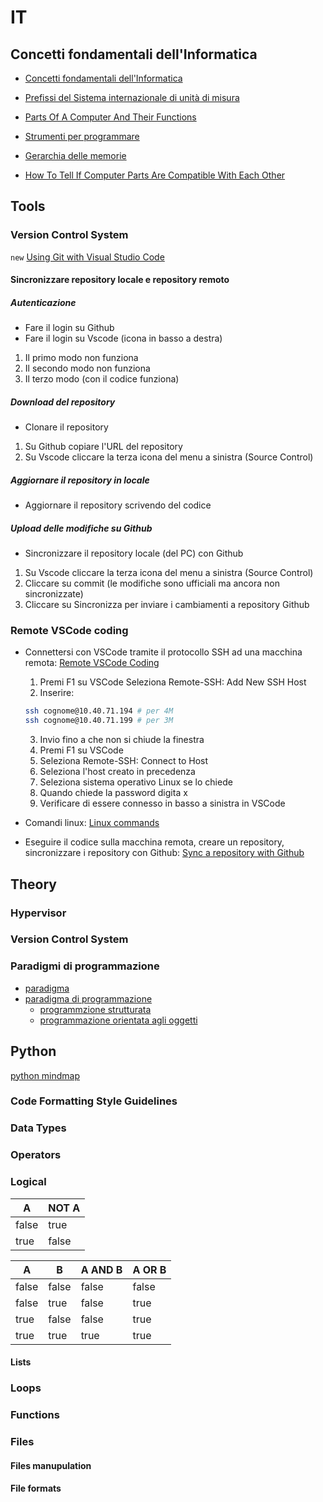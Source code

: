 # IT

## Concetti fondamentali dell'Informatica
- [Concetti fondamentali dell'Informatica](http://aptiva.v2.cs.unibo.it/wiki/index.php%3Ftitle=Concetti_fondamentali_dell'Informatica.html)

- [Prefissi del Sistema internazionale di unità di misura](https://it.wikipedia.org/wiki/Prefissi_del_Sistema_internazionale_di_unit%C3%A0_di_misura)

- [Parts Of A Computer And Their Functions](https://computerinfobits.com/parts-of-computer-and-their-functions/)

- [Strumenti per programmare](https://github.com/angelogalantiscuola/IT/blob/main/tools/tools.md)

- [Gerarchia delle memorie](https://th.bing.com/th/id/R.befeae88098d8d4f0f7d5a6069a20e7d?rik=1WQkP4uim3uZBw&riu=http%3a%2f%2fimages.bit-tech.net%2fcontent_images%2f2007%2f11%2fthe_secrets_of_pc_memory_part_1%2fhei.png&ehk=oAS488UsirPOo8bn%2brT974td4kAI04h5%2brlKxDHwV5U%3d&risl=&pid=ImgRaw&r=0)

- [How To Tell If Computer Parts Are Compatible With Each Other](https://computerinfobits.com/how-to-tell-if-computer-parts-are-compatible/)


## Tools


### Version Control System

`new` [Using Git with Visual Studio Code](https://www.youtube.com/watch?v=i_23KUAEtUM)

#### Sincronizzare repository locale e repository remoto

##### Autenticazione
- Fare il login su Github
- Fare il login su Vscode (icona in basso a destra)
1. Il primo modo non funziona
2. Il secondo modo non funziona
3. Il terzo modo (con il codice funziona)

##### Download del repository
- Clonare il repository 
1. Su Github copiare l'URL del repository
2. Su Vscode cliccare la terza icona del menu a sinistra (Source Control)

##### Aggiornare il repository in locale
- Aggiornare il repository scrivendo del codice 

##### Upload delle modifiche su Github
- Sincronizzare il repository locale (del PC) con Github
1. Su Vscode cliccare la terza icona del menu a sinistra (Source Control)
2. Cliccare su commit (le modifiche sono ufficiali ma ancora non sincronizzate)
3. Cliccare su Sincronizza per inviare i cambiamenti a repository Github



### Remote VSCode coding
- Connettersi con VSCode tramite il protocollo SSH ad una macchina remota:
[Remote VSCode Coding](https://docs.google.com/document/d/1Hj421cgJWSpHDKt7EvSvzY98OCbt7lCXVqEd5uTHEic/edit?usp=sharing)
  1. Premi F1 su VSCode
  Seleziona Remote-SSH: Add New SSH Host
  2. Inserire:
  ``` bash
  ssh cognome@10.40.71.194 # per 4M
  ssh cognome@10.40.71.199 # per 3M
  ```
  3. Invio fino a che non si chiude la finestra
  4. Premi F1 su VSCode
  5. Seleziona Remote-SSH: Connect to Host
  6. Seleziona l'host creato in precedenza
  7. Seleziona sistema operativo Linux se lo chiede
  8. Quando chiede la password digita x
  9. Verificare di essere connesso in basso a sinistra in VSCode

- Comandi linux:
[Linux commands](https://docs.google.com/document/d/1u4588J1EoBhTUW47ElZJBVZg-SvuUbf_xVKA3qQOmyI/edit?usp=sharing)
- Eseguire il codice sulla macchina remota, creare un repository, sincronizzare i repository con Github:
[Sync a repository with Github](https://docs.google.com/document/d/1VSPMp390ovSXxyrg4O-Z2Uw_wgZ9vl-5woab78Ub05A/edit?usp=sharing)

## Theory

### Hypervisor

### Version Control System

### Paradigmi di programmazione
- [paradigma](https://it.wikipedia.org/wiki/Paradigma)
- [paradigma di programmazione](https://it.wikipedia.org/wiki/Paradigma_di_programmazione)
  - [programmzione strutturata](https://it.wikipedia.org/wiki/Programmazione_strutturata)
  - [programmazione orientata agli oggetti](https://it.wikipedia.org/wiki/Programmazione_strutturata)

## Python
[python mindmap](python_mindmap.md)


### Code Formatting Style Guidelines

### Data Types

### Operators

### Logical

| A     | NOT A |
|-------|-------|
| false | true  |
| true  | false |

| A     | B     | A AND B | A OR B |
|-------|-------|---------|--------|
| false | false | false   | false  |
| false | true  | false   | true   |
| true  | false | false   | true   |
| true  | true  | true    | true   |

#### Lists

### Loops

### Functions

### Files

#### Files manupulation
#### File formats
